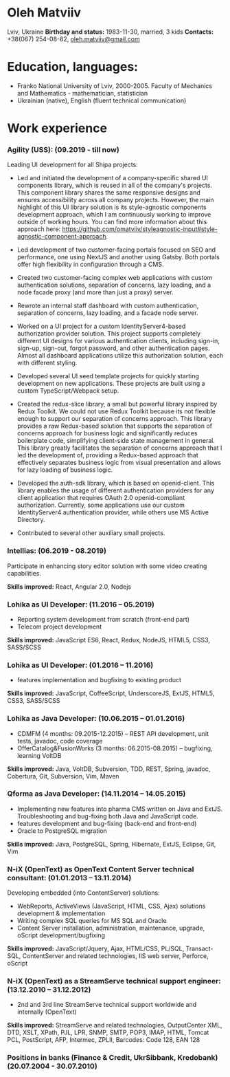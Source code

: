 # Oleh Matviiv

Lviv, Ukraine
**Birthday and status:** 1983-11-30, married, 3 kids
**Contacts:** +38(067) 254-08-82, oleh.matviiv@gmail.com

# Education, languages:
- Franko National University of Lviv, 2000-2005.
  Faculty of Mechanics and Mathematics - mathematician, statistician
- Ukrainian (native), English (fluent technical communication)

# Work experience
### Agility (USS): (09.2019 - till now)
Leading UI development for all Shipa projects:

- Led and initiated the development of a company-specific shared UI
components library, which is reused in all of the company's projects. This
component library shares the same responsive designs and ensures
accessibility across all company projects. However, the main highlight of
this UI library solution is its style-agnostic components development
approach, which I am continuously working to improve outside of working
hours. You can find more information about this approach here:
https://github.com/omatviiv/styleagnostic-input#style-agnostic-component-approach.

- Led development of two customer-facing portals focused on SEO and performance,
one using NextJS and another using Gatsby. Both portals offer high flexibility
in configuration through a CMS.

- Created two customer-facing complex web applications with custom
authentication solutions, separation of concerns, lazy loading, and
a node facade proxy (and more than just a proxy) server.

- Rewrote an internal staff dashboard with custom authentication,
separation of concerns, lazy loading, and a facade node server.

- Worked on a UI project for a custom IdentityServer4-based authorization
provider solution. This project supports completely different UI designs
for various authentication clients, including sign-in, sign-up, sign-out,
forgot password, and other authentication pages. Almost all dashboard
applications utilize this authorization solution, each with different styling.

- Developed several UI seed template projects for quickly starting
development on new applications. These projects are built using a custom
TypeScript/Webpack setup.

- Created the redux-slice library, a small but powerful library inspired by
Redux Toolkit. We could not use Redux Toolkit because its not flexible enough
to support our separation of concerns approach. This library provides a raw
Redux-based solution that supports the separation of concerns approach for
business logic and significantly reduces boilerplate code, simplifying
client-side state management in general. This library greatly facilitates
the separation of concerns approach that I led the development of,
providing a Redux-based approach that effectively separates business logic
from visual presentation and allows for lazy loading of business logic.

- Developed the auth-sdk library, which is based on openid-client. This
library enables the usage of different authentication providers for any
client application that requires OAuth 2.0 openid-compliant authorization.
Currently, some applications use our custom IdentityServer4 authentication
provider, while others use MS Active Directory.

- Contributed to several other auxiliary small projects.

### Intellias: (06.2019 - 08.2019)
Participate in enhancing story editor solution with some video creating capabilities.

**Skills improved:** React, Angular 2.0, Nodejs

### Lohika as UI Developer: (11.2016 – 05.2019)
- Reporting system development from scratch (front-end part)
- Telecom project development

**Skills improved:** JavaScript ES6, React, Redux, NodeJS, HTML5, CSS3, SASS/SCSS

### Lohika as UI Developer: (01.2016 – 11.2016)
- features implementation and bugfixing to existing product

**Skills improved:** JavaScript, CoffeeScript, UnderscoreJS, ExtJS, HTML5, CSS3, SASS/SCSS

### Lohika as Java Developer: (10.06.2015 – 01.01.2016)
- CDMFM (4 months: 09.2015-12.2015) – REST API development, unit tests, javadoc, code coverage
- OfferCatalog&FusionWorks (3 months: 06.2015-08.2015) – bugfixing, learning VoltDB

**Skills improved:** Java, VoltDB, Subversion, TDD, REST, Spring, javadoc, Cobertura, Git, Subversion, Vim, Maven

### Qforma as Java Developer: (14.11.2014 – 14.05.2015)
- Implementing new features into pharma CMS written on Java and ExtJS.
  Troubleshooting and bug-fixing both Java and JavaScript code.
- features development and bug-fixing (back-end and front-end)
- Oracle to PostgreSQL migration

**Skills improved:** Java, PostgreSQL, Spring, Hibernate, ExtJS, Eclipse, Git, Vim

### N-iX (OpenText) as OpenText Content Server technical consultant: (01.01.2013 – 13.11.2014)
Developing embedded (into ContentServer) solutions:
- WebReports, ActiveViews (JavaScript, HTML, CSS, Ajax) solutions development & implementation
- Writing complex SQL queries for MS SQL and Oracle
- Content Server installation, administration, maintenance, upgrade, oScript development/bugfixing

**Skills improved:** JavaScript/Jquery, Ajax, HTML/CSS, PL/SQL, Transact-SQL,
ContentServer and related technologies, IIS web server, Perforce, oScript

### N-iX (OpenText) as a StreamServe technical support engineer: (13.12.2010 – 31.12.2012)
- 2nd and 3rd line StreamServe technical support worldwide and internally (OpenText)

**Skills improved:** StreamServe and related technologies, OutputCenter XML,
DTD, XSLT, XPath, PJL, LPR, SNMP, SMTP, POP3, IMAP, HTML, Tomcat PCL,
PostScript, AFP, Intermec, ZPLII, Barcodes: Code 128, EAN 128      

### Positions in banks (Finance & Credit, UkrSibbank, Kredobank) (20.07.2004 - 30.07.2010)
